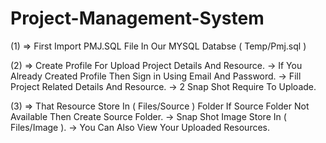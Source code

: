# Project-Management-System

(1) => First Import PMJ.SQL File In Our MYSQL Databse ( Temp/Pmj.sql )

(2) => Create Profile For Upload Project Details And Resource.
      -> If You Already Created Profile Then Sign in Using Email And Password.
      -> Fill Project Related Details And Resource.
      -> 2 Snap Shot  Require To Uploade.
      
(3) => That Resource Store In ( Files/Source ) Folder If Source Folder Not Available Then Create Source Folder.
      -> Snap Shot Image Store In ( Files/Image ).
      -> You Can Also View Your Uploaded Resources.
